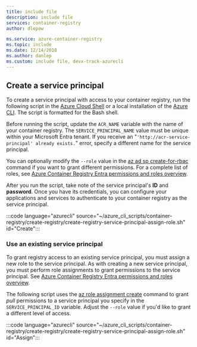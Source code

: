 ```yaml
---
title: include file
description: include file
services: container-registry
author: dlepow

ms.service: azure-container-registry
ms.topic: include
ms.date: 12/14/2018
ms.author: danlep
ms.custom: include file, devx-track-azurecli
---
```


## Create a service principal

To create a service principal with access to your container registry, run the following script in the [Azure Cloud Shell](/azure/cloud-shell/overview) or a local installation of the [Azure CLI](/cli/azure/install-azure-cli). The script is formatted for the Bash shell.

Before running the script, update the `ACR_NAME` variable with the name of your container registry. The `SERVICE_PRINCIPAL_NAME` value must be unique within your Microsoft Entra tenant. If you receive an "`'http://acr-service-principal' already exists.`" error, specify a different name for the service principal.

You can optionally modify the `--role` value in the [az ad sp create-for-rbac][az-ad-sp-create-for-rbac] command if you want to grant different permissions. For a complete list of roles, see [Azure Container Registry Entra permissions and roles overview](/articles/container-registry/container-registry-rbac-built-in-roles-overview.md).

After you run the script, take note of the service principal's **ID** and **password**. Once you have its credentials, you can configure your applications and services to authenticate to your container registry as the service principal.

<!-- https://github.com/Azure-Samples/azure-cli-samples/blob/master/container-registry/create-registry/create-registry-service-principal-assign-role.sh -->
:::code language="azurecli" source="~/azure_cli_scripts/container-registry/create-registry/create-registry-service-principal-assign-role.sh" id="Create":::

### Use an existing service principal

To grant registry access to an existing service principal, you must assign a new role to the service principal. As with creating a new service principal, you must perform role assignments to grant permissions to the service principal. See [Azure Container Registry Entra permissions and roles overview](/articles/container-registry/container-registry-rbac-built-in-roles-overview.md).

The following script uses the [az role assignment create][az-role-assignment-create] command to grant *pull* permissions to a service principal you specify in the `SERVICE_PRINCIPAL_ID` variable. Adjust the `--role` value if you'd like to grant a different level of access.

<!-- https://github.com/Azure-Samples/azure-cli-samples/blob/master/container-registry/create-registry/create-registry-service-principal-assign-role.sh -->
:::code language="azurecli" source="~/azure_cli_scripts/container-registry/create-registry/create-registry-service-principal-assign-role.sh" id="Assign":::

<!-- LINKS - Internal -->
[az-ad-sp-create-for-rbac]: /cli/azure/ad/sp#az_ad_sp_create_for_rbac
[az-role-assignment-create]: /cli/azure/role/assignment#az_role_assignment_create
